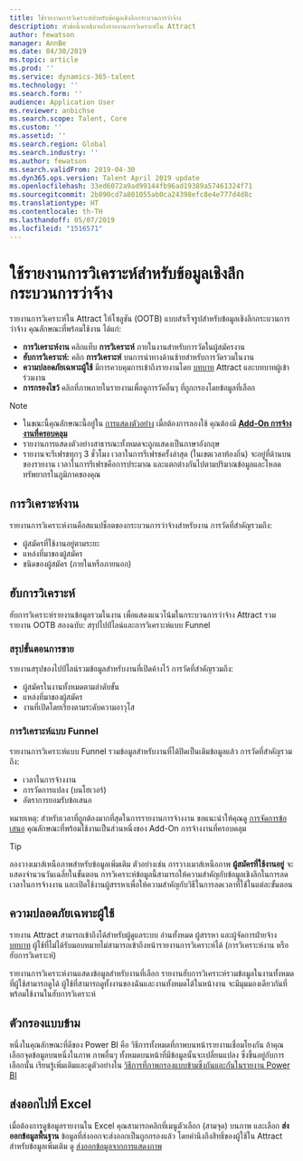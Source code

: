 ```yaml
---
title: ใช้รายงานการวิเคราะห์สำหรับข้อมูลเชิงลึกกระบวนการว่าจ้าง
description: หัวข้อนี้จะอธิบายถึงรายงานการวิเคราะห์ใน Attract
author: fewatson
manager: AnnBe
ms.date: 04/30/2019
ms.topic: article
ms.prod: ''
ms.service: dynamics-365-talent
ms.technology: ''
ms.search.form: ''
audience: Application User
ms.reviewer: anbichse
ms.search.scope: Talent, Core
ms.custom: ''
ms.assetid: ''
ms.search.region: Global
ms.search.industry: ''
ms.author: fewatson
ms.search.validFrom: 2019-04-30
ms.dyn365.ops.version: Talent April 2019 update
ms.openlocfilehash: 33ed6072a9ad99144fb96ad19389a57461324f71
ms.sourcegitcommit: 2b890cd7a801055ab0ca24398efc8e4e777d4d8c
ms.translationtype: HT
ms.contentlocale: th-TH
ms.lasthandoff: 05/07/2019
ms.locfileid: "1516571"
---
```

# <a name="use-analytic-reports-for-hiring-process-insights"></a>ใช้รายงานการวิเคราะห์สำหรับข้อมูลเชิงลึกกระบวนการว่าจ้าง

รายงานการวิเคราะห์ใน Attract ให้โซลูชัน (OOTB) แบบสำเร็จรูปสำหรับข้อมูลเชิงลึกกระบวนการว่าจ้าง คุณลักษณะที่พร้อมใช้งาน ได้แก่:

- **การวิเคราะห์งาน** คลิกแท็บ **การวิเคราะห์** ภายในงานสำหรับการวัดในผู้สมัครงาน
- **ฮับการวิเคราะห์:** คลิก **การวิเคราะห์** บนการนำทางด้านซ้ายสำหรับการวัดรวมในงาน
- **ความปลอดภัยเฉพาะผู้ใช้** มีการควบคุมการเข้าถึงรายงานโดย [บทบาท](security-attract.md) Attract และบทบาทผู้เข้าร่วมงาน
- **การกรองไขว้** คลิกที่ภาพภายในรายงานเพื่อดูการวัดอื่นๆ ที่ถูกกรองโดยข้อมูลที่เลือก

>[!NOTE] 
>- ในขณะนี้คุณลักษณะนี้อยู่ใน [การแสดงตัวอย่าง](access-preview-feature.md) เมื่อต้องการลองใช้ คุณต้องมี [**Add-On การจ้างงานที่ครอบคลุม**](attract-comprehensive-hiring.md)
>- รายงานการแสดงตัวอย่างสาธารณะทั้งหมดจะถูกแสดงเป็นภาษาอังกฤษ
>- รายงานจะรีเฟรชทุกๆ 3 ชั่วโมง เวลาในการรีเฟรชครั้งล่าสุด (ในเขตเวลาท้องถิ่น) จะอยู่ที่ด้านบนของรายงาน เวลาในการรีเฟรชคือการประมาณ และแตกต่างกันไปตามปริมาณข้อมูลและโหลดทรัพยากรในภูมิภาคของคุณ

## <a name="job-analytics"></a>การวิเคราะห์งาน

รายงานการวิเคราะห์งานคือสแนปช็อตของกระบวนการว่าจ้างสำหรับงาน  การวัดที่สำคัญรวมถึง:

- ผู้สมัครที่ใช้งานอยู่ตามระยะ
- แหล่งที่มาของผู้สมัคร
- ชนิดของผู้สมัคร (ภายในหรือภายนอก)

## <a name="analytics-hub"></a>ฮับการวิเคราะห์

ฮับการวิเคราะห์รายงานข้อมูลรวมในงาน เพื่อแสดงแนวโน้มในกระบวนการว่าจ้าง Attract รวมรายงาน OOTB สองฉบับ: สรุปไปป์ไลน์และการวิเคราะห์แบบ Funnel

### <a name="pipeline-summary"></a>สรุปขั้นตอนการขาย

รายงานสรุปของไปป์ไลน์รวมข้อมูลสำหรับงานที่เปิดค้างไว้ การวัดที่สำคัญรวมถึง:

- ผู้สมัครในงานทั้งหมดตามลำดับขั้น
- แหล่งที่มาของผู้สมัคร
- งานที่เปิดโดยเรียงตามระดับความอาวุโส

### <a name="funnel-analysis"></a>การวิเคราะห์แบบ Funnel

รายงานการวิเคราะห์แบบ Funnel รวมข้อมูลสำหรับงานที่ได้ปิดเป็นเติมข้อมูลแล้ว การวัดที่สำคัญรวมถึง:

- เวลาในการจ้างงาน
- การวัดการแปลง (บนโฮเวอร์)
- อัตราการยอมรับข้อเสนอ

หมายเหตุ: สำหรับเวลาที่ถูกต้องมากที่สุดในการรายงานการจ้างงาน ขอแนะนำให้คุณดู [การจัดการข้อเสนอ](offer-setup.md) คุณลักษณะที่พร้อมใช้งานเป็นส่วนหนึ่งของ Add-On การจ้างงานที่ครอบคลุม

>[!TIP] 
>ลองวางเมาส์เหนือภาพสำหรับข้อมูลเพิ่มเติม ตัวอย่างเช่น การวางเมาส์เหนือภาพ **ผู้สมัครที่ใช้งานอยู่** จะแสดงจำนวนวันเฉลี่ยในขั้นตอน การวิเคราะห์ข้อมูลนี้สามารถให้ความสำคัญกับข้อมูลเชิงลึกในการลดเวลาในการจ้างงาน และเปิดใช้งานผู้สรรหาเพื่อให้ความสำคัญกับวิธีในการลดเวลาที่ใช้ในแต่ละขั้นตอน

## <a name="user-specific-security"></a>ความปลอดภัยเฉพาะผู้ใช้

รายงาน Attract สามารถเข้าถึงได้สำหรับผู้ดูแลระบบ อ่านทั้งหมด ผู้สรรหา และผู้จัดการฝ่ายจ้าง [บทบาท](security-attract.md) ผู้ใช้ที่ไม่ได้รับมอบหมายไม่สามารถเข้าถึงหน้ารายงานการวิเคราะห์ได้ (การวิเคราะห์งาน หรือฮับการวิเคราะห์)

รายงานการวิเคราะห์งานแสดงข้อมูลสำหรับงานที่เลือก รายงานฮับการวิเคราะห์รวมข้อมูลในงานทั้งหมดที่ผู้ใช้สามารถดูได้ ผู้ใช้ที่สามารถดูทั้งงานของฉันและงานทั้งหมดได้ในหน้างาน จะมีมุมมองเดียวกันที่พร้อมใช้งานในฮับการวิเคราะห์

## <a name="cross-filter"></a>ตัวกรองแบบข้าม

หนึ่งในคุณลักษณะที่ดีของ Power BI คือ วิธีการทั้งหมดที่ภาพบนหน้ารายงานเชื่อมโยงกัน ถ้าคุณเลือกจุดข้อมูลบนหนึ่งในภาพ ภาพอื่นๆ ทั้งหมดบนหน้าที่มีข้อมูลนั้นจะเปลี่ยนแปลง ซึ่งขึ้นอยู่กับการเลือกนั้น เรียนรู้เพิ่มเติมและดูตัวอย่างใน [วิธีการที่ภาพกรองแบบข้ามซึ่งกันและกันในรายงาน Power BI](https://docs.microsoft.com/en-us/power-bi/consumer/end-user-interactions)

## <a name="export-to-excel"></a>ส่งออกไปที่ Excel

เมื่อต้องการดูข้อมูลรายงานใน Excel คุณสามารถคลิกที่เมนูตัวเลือก (สามจุด) บนภาพ และเลือก **ส่งออกข้อมูลพื้นฐาน** ข้อมูลที่ส่งออกจะส่งออกเป็นถูกกรองแล้ว โดยคำนึงถึงสิทธิ์ของผู้ใช้ใน Attract สำหรับข้อมูลเพิ่มเติม ดู [ส่งออกข้อมูลจากการแสดงภาพ](https://docs.microsoft.com/en-us/power-bi/visuals/power-bi-visualization-export-data)
